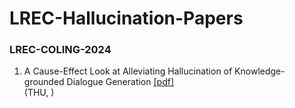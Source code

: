 # LREC-Hallucination-Papers

### LREC-COLING-2024

1. A Cause-Effect Look at Alleviating Hallucination of Knowledge-grounded Dialogue Generation [[pdf]](https://aclanthology.org/2024.lrec-main.9/)  
(THU, )
<!--stackedit_data:
eyJoaXN0b3J5IjpbLTE0NDkyMzU4MTAsLTIwNjcxMzQ5N119
-->